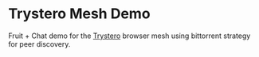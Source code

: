Trystero Mesh Demo
=================

Fruit + Chat demo for the [Trystero](https://github.com/dmotz/trystero) browser mesh using bittorrent strategy for peer discovery.